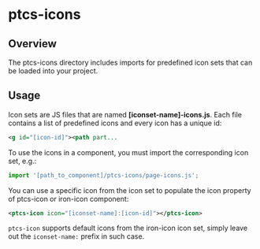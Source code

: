 # ptcs-icons

## Overview

The ptcs-icons directory includes imports for predefined icon sets that can be loaded into your project.

## Usage

Icon sets are JS files that are named **[iconset-name]-icons.js**. Each file contains a list of predefined icons and every icon has a unique id:
 ```xml
 <g id="[icon-id]"><path part...
 ```

To use the icons in a component, you must import the corresponding icon set, e.g.:
```javascript
import '[path_to_component]/ptcs-icons/page-icons.js';
```

You can use a specific icon from the icon set to populate the icon property of ptcs-icon or iron-icon component:
```xml
<ptcs-icon icon="[iconset-name]:[icon-id]"></ptcs-icon>
```
`ptcs-icon` supports default icons from the iron-icon icon set, simply leave out the `iconset-name:` prefix in such case.